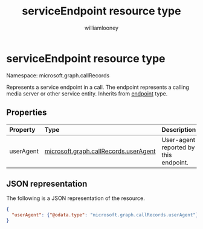 ﻿---
title: "serviceEndpoint resource type"
description: "The serviceEndpoint type"
localization_priority: Normal
author: "williamlooney"
ms.prod: "cloud-communications"
doc_type: "resourcePageType"
---

# serviceEndpoint resource type

Namespace: microsoft.graph.callRecords

Represents a service endpoint in a call. The endpoint represents a
calling media server or other service entity. Inherits from [endpoint](callrecords-endpoint.md) type.

## Properties

| Property  | Type                                                              | Description                           |
| :-------- | :---------------------------------------------------------------- | :------------------------------------ |
| userAgent | [microsoft.graph.callRecords.userAgent](callrecords-useragent.md) | User-agent reported by this endpoint. |

## JSON representation

The following is a JSON representation of the resource.

<!-- {
  "blockType": "resource",
  "optionalProperties": [

  ],
  "@odata.type": "microsoft.graph.callRecords.serviceEndpoint",
  "baseType": "microsoft.graph.callRecords.endpoint"
}-->

```json
{
  "userAgent": {"@odata.type": "microsoft.graph.callRecords.userAgent"}
}
```

<!-- uuid: 16cd6b66-4b1a-43a1-adaf-3a886856ed98
2019-02-04 14:57:30 UTC -->

<!-- {
  "type": "#page.annotation",
  "description": "serviceEndpoint resource",
  "keywords": "",
  "section": "documentation",
  "tocPath": ""
}-->
